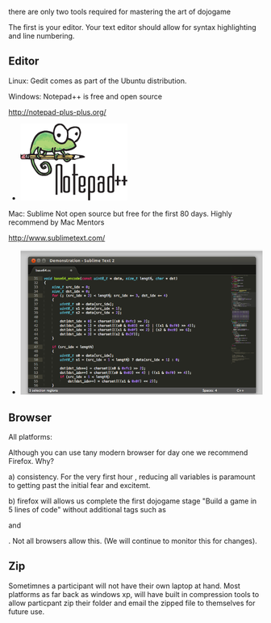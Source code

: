 there are only two tools required for mastering the art of dojogame

The first is your editor. Your text editor should allow for syntax
highlighting and line numbering.

## Editor

Linux: Gedit comes as part of the Ubuntu distribution.

Windows: Notepad++ is free and open source

<http://notepad-plus-plus.org/>

  -   
    ![Notepad.png](../files/img/Notepad.png "Notepad.png")

Mac: Sublime Not open source but free for the first 80 days. Highly
recommend by Mac Mentors

<http://www.sublimetext.com/>

  -   
    ![Sublime-text.png](../files/img/Sublime-text.png "Sublime-text.png")

## Browser

All platforms:

Although you can use tany modern browser for day one we recommend
Firefox. Why?

a) consistency. For the very first hour , reducing all variables is
paramount to getting past the initial fear and excitemt.

b) firefox will allows us complete the first dojogame stage "Build a
game in 5 lines of code" without additional tags such as

<html>

and

<body>

. Not all browsers allow this. (We will continue to monitor this for
changes).

## Zip

Sometimnes a participant will not have their own laptop at hand. Most
platforms as far back as windows xp, will have built in compression
tools to allow particpant zip their folder and email the zipped file to
themselves for future use.

